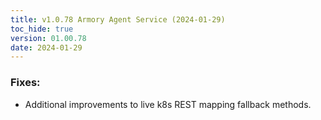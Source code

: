 ```yaml
---
title: v1.0.78 Armory Agent Service (2024-01-29)
toc_hide: true
version: 01.00.78
date: 2024-01-29
---
```


### Fixes:
- Additional improvements to live k8s REST mapping fallback methods.
